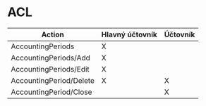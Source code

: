 # ACL

| Action                  | Hlavný účtovník | Účtovník |
| ----------------------- | --------------- | -------- |
| AccountingPeriods       | X               |          |
| AccountingPeriods/Add   | X               |          |
| AccountingPeriods/Edit  | X               |          |
| AccountingPeriod/Delete | X               | X        |
| AccountingPeriod/Close  |                 | X        |
